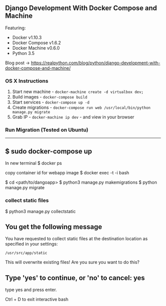 ## Django Development With Docker Compose and Machine

Featuring:

- Docker v1.10.3
- Docker Compose v1.6.2
- Docker Machine v0.6.0
- Python 3.5

Blog post -> https://realpython.com/blog/python/django-development-with-docker-compose-and-machine/

### OS X Instructions

1. Start new machine - `docker-machine create -d virtualbox dev;`
1. Build images - `docker-compose build`
1. Start services - `docker-compose up -d`
1. Create migrations - `docker-compose run web /usr/local/bin/python manage.py migrate`
1. Grab IP - `docker-machine ip dev` - and view in your browser

### Run Migration (Tested on Ubuntu)
-----------------------
$ sudo docker-compose up
------------------------
In new terminal
$ docker ps

copy container id for webapp image
$ docker exec -t -i <container id> bash

$ cd <path/to/dangoapp>
$ python3 manage.py makemigrations
$ python manage.py migrate

### collect static files
$ python3 manage.py collectstatic

You get the following message
---
You have requested to collect static files at the destination
location as specified in your settings:

    /usr/src/app/static

This will overwrite existing files!
Are you sure you want to do this?

Type 'yes' to continue, or 'no' to cancel: yes
---
type yes and press enter.



Ctrl + D to exit interactive bash